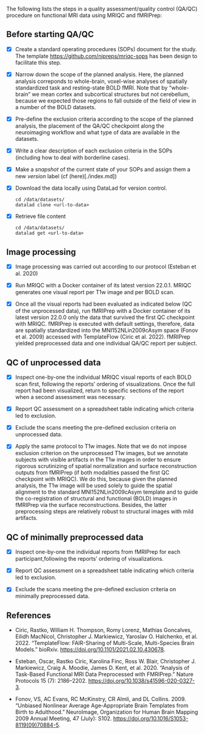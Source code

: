 The following lists the steps in a quality assessment/quality control (QA/QC) procedure on functional MRI data using MRIQC and fMRIPrep:


## Before starting QA/QC
- [x] Create a standard operating procedures (SOPs) document for the study. The template https://github.com/nipreps/mriqc-sops has been design to facilitate this step.
- [x] Narrow down the scope of the planned analysis. Here, the planned analysis correponds to whole-brain, voxel-wise analyses of spatially standardized task and resting-state BOLD fMRI. Note that by “whole-brain” we mean cortex and subcortical structures but not cerebellum, because we expected those regions to fall outside of the field of view in a number of the BOLD datasets.
- [x] Pre-define the exclusion criteria according to the scope of the planned analysis, the placement of the QA/QC checkpoint along the neuroimaging workflow and what type of data are available in the datasets.
- [x] Write a clear description of each exclusion criteria in the SOPs (including how to deal with borderline cases).
- [x] Make a *snapshot* of the current state of your SOPs and assign them a new *version* label (cf (here)[./index.md])
- [x] Download the data locally using DataLad for version control.
    ```
    cd /data/datasets/
    datalad clone <url-to-data>
    ```
- [x] Retrieve file content
    ```
    cd /data/datasets/
    datalad get <url-to-data>
    ```


## Image processing
- [x] Image processing was carried out according to our protocol (Esteban et al. 2020)
- [x] Run MRIQC with a Docker container of its latest version 22.0.1. MRIQC generates one visual report per T1w image and per BOLD scan.
- [x] Once all the visual reports had been evaluated as indicated below (QC of the unprocessed data), run fMRIPrep with a Docker container of its latest version 22.0.0 only the data that survived the first QC checkpoint with MRIQC. fMRIPrep is executed with default settings, therefore, data are spatially standardized into the MNI152NLin2009cAsym space (Fonov et al. 2009) accessed with TemplateFlow (Ciric et al. 2022). fMRIPrep yielded preprocessed data and one individual QA/QC report per subject.


## QC of unprocessed data
- [x] Inspect one-by-one the individual MRIQC visual reports of each BOLD scan first, following the reports’ ordering of visualizations. Once the full report had been visualized, return to specific sections of the report when a second assessment was necessary.
- [x] Report QC assessment on a spreadsheet table indicating which criteria led to exclusion.
- [x] Exclude the scans meeting the pre-defined exclusion criteria on unprocessed data.
- [x] Apply the same protocol to T1w images. Note that we do not impose exclusion criterion on the unprocessed T1w images, but we annotate subjects with visible artifacts in the T1w images in order to ensure rigorous scrutinizing of spatial normalization and surface reconstruction outputs from fMRIPrep (if both modalities passed the first QC checkpoint with MRIQC). We do this, because given the planned analysis, the T1w image will be used solely to guide the spatial alignment to the standard MNI152NLin2009cAsym template and to guide the co-registration of structural and functional (BOLD) images in fMRIPrep via the surface reconstructions. Besides, the latter preprocessing steps are relatively robust to structural images with mild artifacts.


## QC of minimally preprocessed data
- [x] Inspect one-by-one the individual reports from fMRIPrep for each participant,following the reports’ ordering of visualizations.
- [x] Report QC assessment on a spreadsheet table indicating which criteria led to exclusion.
- [x] Exclude the scans meeting the pre-defined exclusion criteria on minimally preprocessed data.


## References
* Ciric, Rastko, William H. Thompson, Romy Lorenz, Mathias Goncalves, Eilidh MacNicol, Christopher J. Markiewicz, Yaroslav O. Halchenko, et al. 2022. “TemplateFlow: FAIR-Sharing of Multi-Scale, Multi-Species Brain Models.” bioRxiv. <https://doi.org/10.1101/2021.02.10.430678>.

* Esteban, Oscar, Rastko Ciric, Karolina Finc, Ross W. Blair, Christopher J. Markiewicz, Craig A. Moodie, James D. Kent, et al. 2020. “Analysis of Task-Based Functional MRI Data Preprocessed with FMRIPrep.” Nature Protocols 15 (7): 2186–2202. <https://doi.org/10.1038/s41596-020-0327-3>.

* Fonov, VS, AC Evans, RC McKinstry, CR Almli, and DL Collins. 2009. “Unbiased Nonlinear Average Age-Appropriate Brain Templates from Birth to Adulthood.” NeuroImage, Organization for Human Brain Mapping 2009 Annual Meeting, 47 (July): S102. <https://doi.org/10.1016/S1053-8119(09)70884-5>.